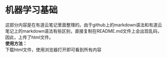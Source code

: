 # 机器学习基础
这部分内容是在有道云笔记里面整理的。由于github上的markdown语法和有道云笔记上的markdown语法有些区别，直接复制在README.md文件上会出现乱码，因此，上传了html文件。</br>
**使用方法：**</br>
下载html文件，使用浏览器打开即可看到所有内容
